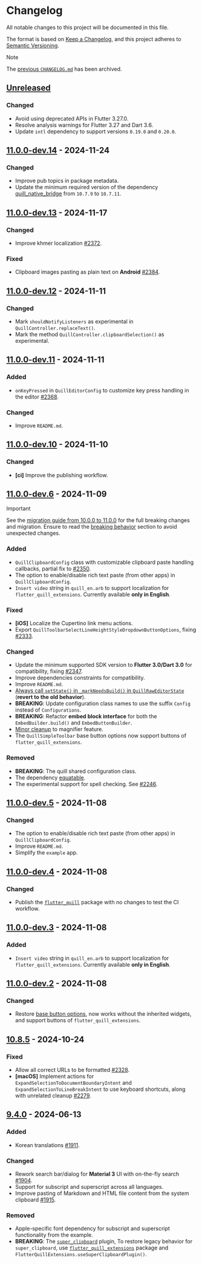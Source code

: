 # Changelog

All notable changes to this project will be documented in this file.

The format is based on [Keep a Changelog](https://keepachangelog.com/en/1.1.0/),
and this project adheres to [Semantic Versioning](https://semver.org/spec/v2.0.0.html).

> [!NOTE]
> The [previous `CHANGELOG.md`](https://github.com/singerdmx/flutter-quill/blob/master/doc/OLD_CHANGELOG.md) has been archived.

## [Unreleased]

### Changed

- Avoid using deprecated APIs in Flutter 3.27.0.
- Resolve analysis warnings for Flutter 3.27 and Dart 3.6.
- Update `intl` dependency to support versions `0.19.0` and `0.20.0`.

## [11.0.0-dev.14] - 2024-11-24

### Changed

- Improve pub topics in package metadata.
- Update the minimum required version of the dependency [quill_native_bridge](https://pub.dev/packages/quill_native_bridge) from `10.7.9` to `10.7.11`.

## [11.0.0-dev.13] - 2024-11-17

### Changed

- Improve khmer localization [#2372](https://github.com/singerdmx/flutter-quill/pull/2372).

### Fixed

- Clipboard images pasting as plain text on **Android** [#2384](https://github.com/singerdmx/flutter-quill/pull/2384).

## [11.0.0-dev.12] - 2024-11-11

### Changed

- Mark `shouldNotifyListeners` as experimental in `QuillController.replaceText()`.
- Mark the method `QuillController.clipboardSelection()` as experimental.

## [11.0.0-dev.11] - 2024-11-11

### Added

- `onKeyPressed` in `QuillEditorConfig` to customize key press handling in the editor [#2368](https://github.com/singerdmx/flutter-quill/pull/2368).

### Changed

- Improve `README.md`.

## [11.0.0-dev.10] - 2024-11-10

### Changed

- **[ci]** Improve the publishing workflow.

## [11.0.0-dev.6] - 2024-11-09

> [!IMPORTANT]
> See the [migration guide from 10.0.0 to 11.0.0](https://github.com/singerdmx/flutter-quill/blob/master/doc/migration/10_to_11.md) for the full breaking changes and migration. Ensure to read the [breaking behavior](https://github.com/singerdmx/flutter-quill/blob/master/doc/migration/10_to_11.md#-breaking-behavior) section to avoid unexpected changes.

### Added

- `QuillClipboardConfig` class with customizable clipboard paste handling callbacks, partial fix to [#2350](https://github.com/singerdmx/flutter-quill/issues/2350).
- The option to enable/disable rich text paste (from other apps) in `QuillClipboardConfig`.
- `Insert video` string in `quill_en.arb` to support localization for `flutter_quill_extensions`. Currently available **only in English**.

### Fixed

- **[iOS]** Localize the Cupertino link menu actions.
- Export `QuillToolbarSelectLineHeightStyleDropdownButtonOptions`, fixing [#2333](https://github.com/singerdmx/flutter-quill/issues/2333).

### Changed

- Update the minimum supported SDK version to **Flutter 3.0/Dart 3.0** for compatibility, fixing [#2347](https://github.com/singerdmx/flutter-quill/issues/2347).
- Improve dependencies constraints for compatibility.
- Improve `README.md`.
- [Always call `setState()` in `_markNeedsBuild()` in `QuillRawEditorState`](https://github.com/singerdmx/flutter-quill/pull/2338/commits/a127628214c23bb4a7a3b0cdc644fefb21eee738) (**revert to the old behavior**).
- **BREAKING**: Update configuration class names to use the suffix `Config` instead of `Configurations`.
- **BREAKING**: Refactor **embed block interface** for both the `EmbedBuilder.build()` and `EmbedButtonBuilder`.
- [Minor cleanup](https://github.com/singerdmx/flutter-quill/pull/2338/commits/b739b700cbae9c3d4427e4966963d97cebf0a852) to magnifier feature.
- The `QuillSimpleToolbar` base button options now support buttons of `flutter_quill_extensions`.

### Removed

- **BREAKING**: The quill shared configuration class.
- The dependency [equatable](https://pub.dev/packages/equatable).
- The experimental support for spell checking. See [#2246](https://github.com/singerdmx/flutter-quill/issues/2246).

## [11.0.0-dev.5] - 2024-11-08

### Changed

- The option to enable/disable rich text paste (from other apps) in `QuillClipboardConfig`.
- Improve `README.md`.
- Simplify the `example` app.

## [11.0.0-dev.4] - 2024-11-08

### Changed

- Publish the [`flutter_quill`](https://pub.dev/packages/flutter_quill) package with no changes to test the CI workflow.

## [11.0.0-dev.3] - 2024-11-08

### Added

- `Insert video` string in `quill_en.arb` to support localization for `flutter_quill_extensions`. Currently available **only in English**.

## [11.0.0-dev.2] - 2024-11-08

### Changed

- Restore [base button options](https://github.com/singerdmx/flutter-quill/pull/2338/commits/1f51935f1eaa229f01c4d14398708ab2d3bd05b0), now works without the inherited widgets, and support buttons of `flutter_quill_extensions`.

## [10.8.5] - 2024-10-24

### Fixed

- Allow all correct URLs to be formatted [#2328](https://github.com/singerdmx/flutter-quill/pull/2328).
- **[macOS]** Implement actions for `ExpandSelectionToDocumentBoundaryIntent` and `ExpandSelectionToLineBreakIntent` to use keyboard shortcuts, along with unrelated cleanup [#2279](https://github.com/singerdmx/flutter-quill/pull/2279).

## [9.4.0] - 2024-06-13

### Added

- Korean translations [#1911](https://github.com/singerdmx/flutter-quill/pull/1911).

### Changed

- Rework search bar/dialog for **Material 3** UI with on-the-fly search [#1904](https://github.com/singerdmx/flutter-quill/pull/1904).
- Support for subscript and superscript across all languages.
- Improve pasting of Markdown and HTML file content from the system clipboard [#1915](https://github.com/singerdmx/flutter-quill/pull/1915).

### Removed

- Apple-specific font dependency for subscript and superscript functionality from the example.
- **BREAKING**: The [`super_clipboard`](https://pub.dev/packages/super_clipboard) plugin, To restore legacy behavior for `super_clipboard`, use [`flutter_quill_extensions`](https://pub.dev/packages/flutter_quill_extensions) package and `FlutterQuillExtensions.useSuperClipboardPlugin()`.

[unreleased]: https://github.com/singerdmx/flutter-quill/compare/v11.0.0-dev.14...HEAD
[11.0.0-dev.14]: https://github.com/singerdmx/flutter-quill/compare/v11.0.0-dev.13...v11.0.0-dev.14
[11.0.0-dev.13]: https://github.com/singerdmx/flutter-quill/compare/v11.0.0-dev.12...v11.0.0-dev.13
[11.0.0-dev.12]: https://github.com/singerdmx/flutter-quill/compare/v11.0.0-dev.11...v11.0.0-dev.12
[11.0.0-dev.11]: https://github.com/singerdmx/flutter-quill/compare/v11.0.0-dev.10...v11.0.0-dev.11
[11.0.0-dev.10]: https://github.com/singerdmx/flutter-quill/compare/v11.0.0-dev.6...v11.0.0-dev.10
[11.0.0-dev.6]: https://github.com/singerdmx/flutter-quill/compare/v11.0.0-dev.5...v11.0.0-dev.6
[11.0.0-dev.5]: https://github.com/singerdmx/flutter-quill/compare/v11.0.0-dev.4...v11.0.0-dev.5
[11.0.0-dev.4]: https://github.com/singerdmx/flutter-quill/compare/v11.0.0-dev.3...v11.0.0-dev.4
[11.0.0-dev.3]: https://github.com/singerdmx/flutter-quill/compare/v11.0.0-dev.2...v11.0.0-dev.3
[11.0.0-dev.2]: https://github.com/singerdmx/flutter-quill/compare/v10.8.5...v11.0.0-dev.2
[10.8.5]: https://github.com/singerdmx/flutter-quill/compare/v9.4.0...v10.8.5
[9.4.0]: https://github.com/singerdmx/flutter-quill/releases/tag/v9.4.0
